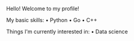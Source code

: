 Hello! Welcome to my profile!

My basic skills:
  •	Python
  •	Go
  •	C++

Things I'm currently interested in:
  •	Data science


<!---
deazsetyon/deazsetyon is a ✨ special ✨ repository because its `README.md` (this file) appears on your GitHub profile.
You can click the Preview link to take a look at your changes.
--->

